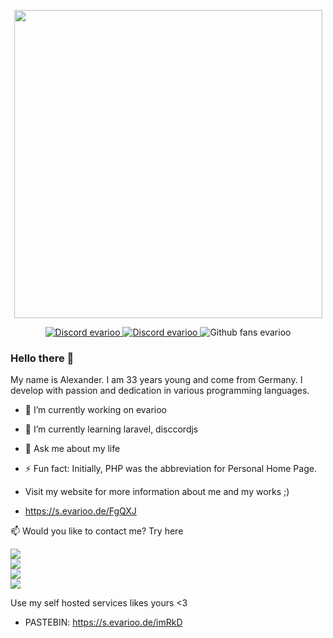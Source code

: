 <p align="center"><a href="https://www.evarioo.de" target="_blank"><img src="https://i.ibb.co/sPVdY46/github-readme-logo.png" width="493" /></a></p>

<p align="center">
<a href="mailto:hello@evarioo.de?subject=Kontakt%20%C3%BCber%20GitHub">
<img src="https://img.shields.io/badge/hello%40evarioo.de-me?style=for-the-badge&logo=maildotru&labelColor=%23ffba13&color=grey" alt="Discord evarioo" />
</a>
<a href="https://discord.com/invite/9qqKZuAbsa">
<img src="https://img.shields.io/discord/1180128790580572272?style=for-the-badge&label=Discord&color=ffba00" alt="Discord evarioo" />
</a>
<img src="https://img.shields.io/github/followers/evarioooo?style=for-the-badge&label=Fans&color=ffba00" alt="Github fans evarioo" />
</p>

### Hello there 🌻

My name is Alexander. I am 33 years young and come from Germany. I develop with passion and dedication in various programming languages.

- 🔭 I’m currently working on evarioo
- 🌱 I’m currently learning laravel, disccordjs
- 💬 Ask me about my life
- ⚡ Fun fact: Initially, PHP was the abbreviation for Personal Home Page.

- Visit my website for more information about me and my works ;)
- https://s.evarioo.de/FgQXJ

📫 Would you like to contact me? Try here

[<img src="https://img.shields.io/badge/h4zebust3r90-me?style=for-the-badge&logo=telegram&logoColor=white&labelColor=%23ffba13&color=grey">](https://t.me/h4zebust3r90)<br>
[<img src="https://img.shields.io/badge/h4zebust3r90-me?style=for-the-badge&logo=discord&logoColor=white&labelColor=%23ffba13&color=grey">](https://discord.gg/9qqKZuAbsa)<br>
[<img src="https://img.shields.io/badge/evarioo_x-me?style=for-the-badge&logo=x&labelColor=%23ffba13&color=grey">](https://x.com/evarioo_x)<br>
[<img src="https://img.shields.io/badge/hello%40evarioo.de-me?style=for-the-badge&logo=maildotru&labelColor=%23ffba13&color=grey">](mailto:hello@evarioo.de?subject=Kontakt%20%C3%BCber%20GitHub)

Use my self hosted services likes yours <3

- PASTEBIN: https://s.evarioo.de/imRkD

